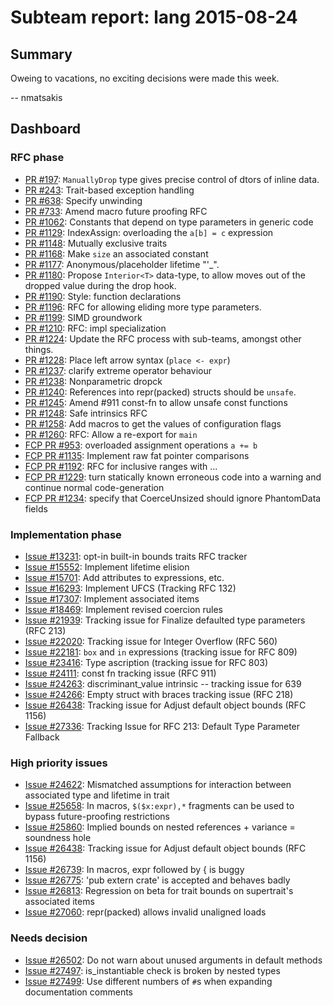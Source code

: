 # Subteam report: lang 2015-08-24

## Summary

Oweing to vacations, no exciting decisions were made this week.

-- nmatsakis

## Dashboard

### RFC phase

- [PR #197](https://github.com/rust-lang/rfcs/pull/197):
  `ManuallyDrop` type gives precise control of dtors of inline data.
- [PR #243](https://github.com/rust-lang/rfcs/pull/243):
  Trait-based exception handling
- [PR #638](https://github.com/rust-lang/rfcs/pull/638):
  Specify unwinding
- [PR #733](https://github.com/rust-lang/rfcs/pull/733):
  Amend macro future proofing RFC
- [PR #1062](https://github.com/rust-lang/rfcs/pull/1062):
  Constants that depend on type parameters in generic code
- [PR #1129](https://github.com/rust-lang/rfcs/pull/1129):
  IndexAssign: overloading the `a[b] = c` expression
- [PR #1148](https://github.com/rust-lang/rfcs/pull/1148):
  Mutually exclusive traits
- [PR #1168](https://github.com/rust-lang/rfcs/pull/1168):
  Make `size` an associated constant
- [PR #1177](https://github.com/rust-lang/rfcs/pull/1177):
  Anonymous/placeholder lifetime "'_".
- [PR #1180](https://github.com/rust-lang/rfcs/pull/1180):
  Propose `Interior<T>` data-type, to allow moves out of the dropped value during the drop hook.
- [PR #1190](https://github.com/rust-lang/rfcs/pull/1190):
  Style: function declarations
- [PR #1196](https://github.com/rust-lang/rfcs/pull/1196):
  RFC for allowing eliding more type parameters.
- [PR #1199](https://github.com/rust-lang/rfcs/pull/1199):
  SIMD groundwork
- [PR #1210](https://github.com/rust-lang/rfcs/pull/1210):
  RFC: impl specialization
- [PR #1224](https://github.com/rust-lang/rfcs/pull/1224):
  Update the RFC process with sub-teams, amongst other things.
- [PR #1228](https://github.com/rust-lang/rfcs/pull/1228):
  Place left arrow syntax (`place <- expr`)
- [PR #1237](https://github.com/rust-lang/rfcs/pull/1237):
  clarify extreme operator behaviour
- [PR #1238](https://github.com/rust-lang/rfcs/pull/1238):
  Nonparametric dropck
- [PR #1240](https://github.com/rust-lang/rfcs/pull/1240):
  References into repr(packed) structs should be `unsafe`.
- [PR #1245](https://github.com/rust-lang/rfcs/pull/1245):
  Amend #911 const-fn to allow unsafe const functions
- [PR #1248](https://github.com/rust-lang/rfcs/pull/1248):
  Safe intrinsics RFC
- [PR #1258](https://github.com/rust-lang/rfcs/pull/1258):
  Add macros to get the values of configuration flags
- [PR #1260](https://github.com/rust-lang/rfcs/pull/1260):
  RFC: Allow a re-export for `main`
- [FCP PR #953](https://github.com/rust-lang/rfcs/pull/953):
  overloaded assignment operations `a += b`
- [FCP PR #1135](https://github.com/rust-lang/rfcs/pull/1135):
  Implement raw fat pointer comparisons
- [FCP PR #1192](https://github.com/rust-lang/rfcs/pull/1192):
  RFC for inclusive ranges with ...
- [FCP PR #1229](https://github.com/rust-lang/rfcs/pull/1229):
  turn statically known erroneous code into a warning and continue normal code-generation
- [FCP PR #1234](https://github.com/rust-lang/rfcs/pull/1234):
  specify that CoerceUnsized should ignore PhantomData fields

### Implementation phase

- [Issue #13231](https://github.com/rust-lang/rust/issues/13231):
  opt-in built-in bounds traits RFC tracker
- [Issue #15552](https://github.com/rust-lang/rust/issues/15552):
  Implement lifetime elision
- [Issue #15701](https://github.com/rust-lang/rust/issues/15701):
  Add attributes to expressions, etc.
- [Issue #16293](https://github.com/rust-lang/rust/issues/16293):
  Implement UFCS (Tracking RFC 132)
- [Issue #17307](https://github.com/rust-lang/rust/issues/17307):
  Implement associated items
- [Issue #18469](https://github.com/rust-lang/rust/issues/18469):
  Implement revised coercion rules
- [Issue #21939](https://github.com/rust-lang/rust/issues/21939):
  Tracking issue for Finalize defaulted type parameters (RFC 213)
- [Issue #22020](https://github.com/rust-lang/rust/issues/22020):
  Tracking issue for Integer Overflow (RFC 560)
- [Issue #22181](https://github.com/rust-lang/rust/issues/22181):
  `box` and `in` expressions (tracking issue for RFC 809)
- [Issue #23416](https://github.com/rust-lang/rust/issues/23416):
  Type ascription (tracking issue for RFC 803)
- [Issue #24111](https://github.com/rust-lang/rust/issues/24111):
  const fn tracking issue (RFC 911)
- [Issue #24263](https://github.com/rust-lang/rust/issues/24263):
  discriminant_value intrinsic -- tracking issue for 639
- [Issue #24266](https://github.com/rust-lang/rust/issues/24266):
  Empty struct with braces tracking issue (RFC 218)
- [Issue #26438](https://github.com/rust-lang/rust/issues/26438):
  Tracking issue for Adjust default object bounds (RFC 1156)
- [Issue #27336](https://github.com/rust-lang/rust/issues/27336):
  Tracking Issue for RFC 213: Default Type Parameter Fallback

### High priority issues

- [Issue #24622](https://github.com/rust-lang/rust/issues/24622):
  Mismatched assumptions for interaction between associated type and lifetime in trait
- [Issue #25658](https://github.com/rust-lang/rust/issues/25658):
  In macros, `$($x:expr),*` fragments can be used to bypass future-proofing restrictions
- [Issue #25860](https://github.com/rust-lang/rust/issues/25860):
  Implied bounds on nested references + variance = soundness hole
- [Issue #26438](https://github.com/rust-lang/rust/issues/26438):
  Tracking issue for Adjust default object bounds (RFC 1156)
- [Issue #26739](https://github.com/rust-lang/rust/issues/26739):
  In macros, expr followed by { is buggy
- [Issue #26775](https://github.com/rust-lang/rust/issues/26775):
  'pub extern crate' is accepted and behaves badly
- [Issue #26813](https://github.com/rust-lang/rust/issues/26813):
  Regression on beta for trait bounds on supertrait's associated items
- [Issue #27060](https://github.com/rust-lang/rust/issues/27060):
  repr(packed) allows invalid unaligned loads

### Needs decision

- [Issue #26502](https://github.com/rust-lang/rust/pull/26502):
  Do not warn about unused arguments in default methods
- [Issue #27497](https://github.com/rust-lang/rust/issues/27497):
  is_instantiable check is broken by nested types
- [Issue #27499](https://github.com/rust-lang/rust/pull/27499):
  Use different numbers of `#`s when expanding documentation comments
